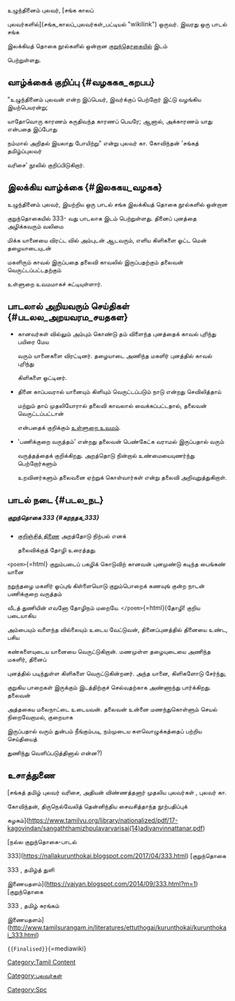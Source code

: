 உழுந்தினைம் புலவர், [சங்க காலப்
புலவர்களில்](சங்க_காலப்_புலவர்கள்_பட்டியல் "wikilink") ஒருவர். இவரது ஒரு பாடல் சங்க
இலக்கியத் தொகை நூல்களில் ஒன்றான [குறுந்தொகையில்](குறுந்தொகை "wikilink") இடம்
பெற்றுள்ளது.

## வாழ்க்கைக் குறிப்பு {#வழககக_கறபப}

\"உழுந்தினைம் புலவன் என்ற இப்பெயர், இவர்க்குப் பெற்றோர் இட்டு வழங்கிய இயற்பெயரன்று;
யாதோவொரு காரணம் கருதிவந்த காரணப் பெயரே; ஆனால், அக்காரணம் யாது என்பதை இப்போது
நம்மால் அறிதல் இயலாது போயிற்று\" என்று புலவர் கா. கோவிந்தன் \'சங்கத் தமிழ்ப்புலவர்
வரிசை\' நூலில் குறிப்பிடுகிறார்.

## இலக்கிய வாழ்க்கை {#இலககய_வழகக}

உழுந்தினைம் புலவர், இயற்றிய ஒரு பாடல் சங்க இலக்கியத் தொகை நூல்களில் ஒன்றான
குறுந்தொகையில் 333- வது பாடலாக இடம் பெற்றுள்ளது. தினைப் புனத்தை அழிக்கவரும் வலிமை
மிக்க யானையை விரட்ட வில் அம்புடன் ஆடவரும், எளிய கிளிகளை ஓட்ட மென் தழையாடையுடன்
மகளிரும் காவல் இருப்பதை தலைவி காவலில் இருப்பதற்கும் தலைவன் வெருட்டப்பட்டதற்கும்
உள்ளுறை உவமமாகச் சுட்டியுள்ளார்.

## பாடலால் அறியவரும் செய்திகள் {#படலல_அறயவரம_சயதகள}

-   கானவர்கள் வில்லும் அம்பும் கொண்டு தம் விளைந்த புனத்தைக் காவல் புரிந்து பயிரை மேய
    வரும் யானைகளை விரட்டினர். தழையாடை அணிந்த மகளிர் புனத்தில் காவல் புரிந்து
    கிளிகளை ஓட்டினர்.
-   தினை காப்பவரால் யானையும் கிளியும் வெருட்டப்படும் நாடு என்றது செவிலித்தாய்
    மற்றும் தாய் முதலியோரால் தலைவி காவலால் வைக்கப்பட்டதால், தலைவன் வெருட்டப்பட்டான்
    என்பதைக் குறிக்கும் [உள்ளுறை உவமம்](உள்ளுறை_உவமம் "wikilink").
-   \'பணிக்குறை வருத்தம்\' என்றது தலைவன் பெண்கேட்க வராமல் இருப்பதால் வரும்
    வருத்தத்தைக் குறிக்கிறது. அறத்தொடு நின்றால் உண்மையையுணர்ந்து பெற்றோர்களும்
    உறவினர்களும் தலைவனை ஏற்றுக் கொள்வார்கள் என்று தலைவி அறிவுறுத்துகிறாள்.

## பாடல் நடை {#படல_நட}

##### குறுந்தொகை 333 {#கறநதக_333}

-   [குறிஞ்சித் திணை](குறிஞ்சித்_திணை "wikilink") அறத்தோடு நிற்பல் எனக்
    தலைவிக்குத் தோழி உரைத்தது.

`<poem>`{=html} குறும்படைப் பகழிக் கொடுவிற் கானவன் புனமுண்டு கடிந்த பைங்கண் யானை
நறுந்தழை மகளிர் ஓப்புங் கிள்ளையொடு குறும்பொறைக் கணவுங் குன்ற நாடன் பணிக்குறை வருத்தம்
வீடத் துணியின் எவனோ தோழிநம் மறையே. `</poem>`{=html}(தோழி! குறிய படையாகிய
அம்பையும் வளைந்த வில்லையும் உடைய வேட்டுவன், தினைப்புனத்தில் தினையை உண்ட, பசிய
கண்களையுடைய யானையை வெருட்டுகிறான். மணமுள்ள தழையுடையை அணிந்த மகளிர், தினைப்
புனத்தில் படிந்துள்ள கிளிகளை வெருட்டுகின்றனர். அந்த யானை, கிளிகளோடு சேர்ந்து,
குறுகிய பாறைகள் இருக்கும் இடத்திற்குச் செல்வதற்காக அண்ணாந்து பார்க்கிறது. தலைவன்
அத்தகைய மலைநாட்டை உடையவன். தலைவன் உன்னை மணந்துகொள்ளும் செயல் நிறைவேறாமல், குறையாக
இருப்பதால் வரும் துன்பம் நீங்கும்படி, நம்முடைய களவொழுக்கத்தைப் பற்றிய செய்தியைத்
துணிந்து வெளிப்படுத்தினால் என்ன?)

## உசாத்துணை

[சங்கத் தமிழ் புலவர் வரிசை, அதியன் விண்ணத்தனார் முதலிய புலவர்கள் , புலவர் கா.
கோவிந்தன், திருநெல்வேலித் தென்னிந்திய சைவசித்தாந்த நூற்பதிப்புக்
கழகம்](https://www.tamilvu.org/library/nationalized/pdf/17-kagovindan/sangaththamizhpulavarvarisai(14)adiyanvinnattanar.pdf)
[நல்ல குறுந்தொகை-பாடல்
333](https://nallakurunthokai.blogspot.com/2017/04/333.html) [குறுந்தொகை
333 , தமிழ்த் துளி
இணையதளம்](https://vaiyan.blogspot.com/2014/09/333.html?m=1) [குறுந்தொகை
333 , தமிழ் சுரங்கம்
இணையதளம்](http://www.tamilsurangam.in/literatures/ettuthogai/kurunthokai/kurunthokai_333.html)
`{{Finalised}}`{=mediawiki}

[Category:Tamil Content](Category:Tamil_Content "wikilink")
[Category:புலவர்கள்](Category:புலவர்கள் "wikilink")
[Category:Spc](Category:Spc "wikilink")
